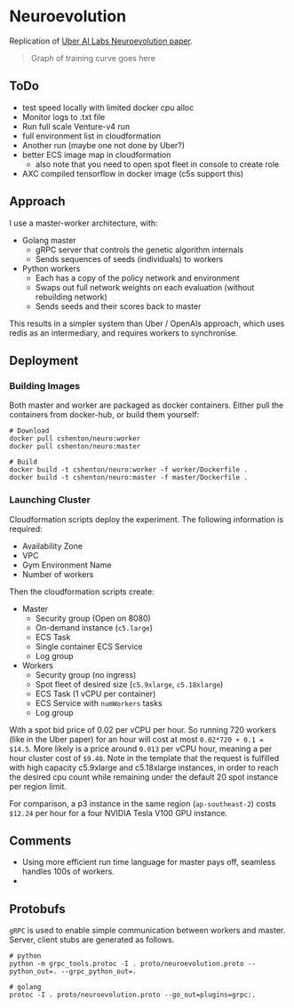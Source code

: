 # Neuroevolution

Replication of [Uber AI Labs Neuroevolution paper](https://arxiv.org/pdf/1712.06567.pdf).

> Graph of training curve goes here

## ToDo

- test speed locally with limited docker cpu alloc
- Monitor logs to .txt file
- Run full scale Venture-v4 run
- full environment list in cloudformation
- Another run (maybe one not done by Uber?)
- better ECS image map in cloudformation
    - also note that you need to open spot fleet in console to create role
- AXC compiled tensorflow in docker image (c5s support this)


## Approach

I use a master-worker architecture, with:

- Golang master
    - gRPC server that controls the genetic algorithm internals
    - Sends sequences of seeds (individuals) to workers
- Python workers
    - Each has a copy of the policy network and environment
    - Swaps out full network weights on each evaluation (without rebuilding network)
    - Sends seeds and their scores back to master

This results in a simpler system than Uber / OpenAIs approach, which uses redis as an intermediary,
and requires workers to synchronise.


## Deployment

### Building Images

Both master and worker are packaged as docker containers. Either pull the containers from docker-hub,
or build them yourself:
```
# Download
docker pull cshenton/neuro:worker
docker pull cshenton/neuro:master

# Build
docker build -t cshenton/neuro:worker -f worker/Dockerfile .
docker build -t cshenton/neuro:master -f master/Dockerfile .
```

### Launching Cluster

Cloudformation scripts deploy the experiment. The following information is required:
- Availability Zone
- VPC
- Gym Environment Name
- Number of workers

Then the cloudformation scripts create:
- Master
    - Security group (Open on 8080)
    - On-demand instance (`c5.large`)
    - ECS Task
    - Single container ECS Service
    - Log group
- Workers
    - Security group (no ingress)
    - Spot fleet of desired size (`c5.9xlarge`, `c5.18xlarge`)
    - ECS Task (1 vCPU per container)
    - ECS Service with `numWorkers` tasks
    - Log group

With a spot bid price of 0.02 per vCPU per hour. So running 720 workers (like in the Uber paper)
for an hour will cost at most `0.02*720 + 0.1 = $14.5`. More likely is a price around `0.013` per
vCPU hour, meaning a per hour cluster cost of `$9.48`. Note in the template that the request is
fulfilled with high capacity c5.9xlarge and c5.18xlarge instances, in order to reach the desired
cpu count while remaining under the default 20 spot instance per region limit.

For comparison, a p3 instance in the same region (`ap-southeast-2`) costs `$12.24` per hour for a
four NVIDIA Tesla V100 GPU instance.

## Comments

- Using more efficient run time language for master pays off, seamless handles 100s of workers.
-


## Protobufs

`gRPC` is used to enable simple communication between workers and master. Server, client stubs
are generated as follows.

```
# python
python -m grpc_tools.protoc -I . proto/neuroevolution.proto --python_out=. --grpc_python_out=.

# golang
protoc -I . proto/neuroevolution.proto --go_out=plugins=grpc:.
```
